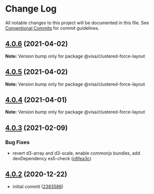 # Change Log

All notable changes to this project will be documented in this file.
See [Conventional Commits](https://conventionalcommits.org) for commit guidelines.

## [4.0.6](https://github.com/visa/visa-chart-components/compare/@visa/clustered-force-layout@4.0.5...@visa/clustered-force-layout@4.0.6) (2021-04-02)

**Note:** Version bump only for package @visa/clustered-force-layout





## [4.0.5](https://github.com/visa/visa-chart-components/compare/@visa/clustered-force-layout@4.0.4...@visa/clustered-force-layout@4.0.5) (2021-04-02)

**Note:** Version bump only for package @visa/clustered-force-layout





## [4.0.4](https://github.com/visa/visa-chart-components/compare/@visa/clustered-force-layout@4.0.3...@visa/clustered-force-layout@4.0.4) (2021-04-01)

**Note:** Version bump only for package @visa/clustered-force-layout





## [4.0.3](https://github.com/visa/visa-chart-components/compare/@visa/clustered-force-layout@4.0.2...@visa/clustered-force-layout@4.0.3) (2021-02-09)


### Bug Fixes

* revert d3-array and d3-scale, enable commonjs bundles, add devDependency es5-check ([c6fea3c](https://github.com/visa/visa-chart-components/commit/c6fea3c601dfc4650b52996721ead03a1b363e2b))





## [4.0.2](https://github.com/visa/visa-chart-components/tree/%40visa/clustered-force-layout%404.0.2) (2020-12-22)

- initial commit ([2383586](https://github.com/visa/visa-chart-components/commit/238358698bb59b8f20f424eeedc7235f51e02037))
